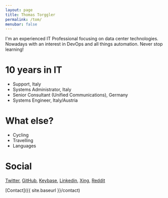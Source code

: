```yaml
---
layout: page
title: Thomas Torggler
permalink: /tom/
menubar: false
---
```


I'm an experienced IT Professional focusing on data center technologies. Nowadays with an interest in DevOps and all things automation. Never stop learning! 

# 10 years in IT
- Support, Italy
- Systems Administrator, Italy
- Senior Consultant (Unified Communications), Germany
- Systems Engineer, Italy/Austria

# What else?
- Cycling
- Travelling
- Languages 

# Social
[Twitter](https://twitter.com/torggler), [GitHub](https://github.com/tomtorggler), [Keybase](https://keybase.io/tomt), [Linkedin](https://it.linkedin.com/in/thomastorggler), [Xing](https://www.xing.com/profile/Thomas_Torggler), [Reddit](https://www.reddit.com/user/tomtorggler)

[Contact]({{ site.baseurl }}/contact)
